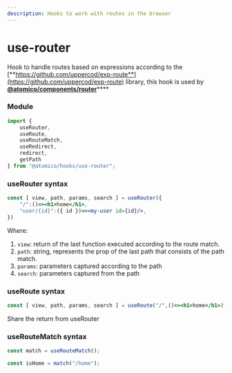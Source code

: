 ```yaml
---
description: Hooks to work with routes in the browser
---
```


# use-router

Hook to handle routes based on expressions according to the [**https://github.com/uppercod/exp-route**](https://github.com/uppercod/exp-route) library, this hook is used by [**@atomico/components/router**](../atomico-components/keen-slider.md)\*\*\*\*

### Module

```javascript
import { 
    useRouter, 
    useRoute, 
    useRouteMatch, 
    useRedirect, 
    redirect, 
    getPath 
} from "@atomico/hooks/use-router";
```

### useRouter syntax

```jsx
const [ view, path, params, search ] = useRouter({
    "/":()=><h1>home</h1>,
    "user/{id}":({ id })=><my-user id={id}/>,
})
```

Where:

1. `view`: return of the last function executed according to the route match.
2. `path`: string, represents the prop of the last path that consists of the path match.
3. `params`: parameters captured according to the path
4. `search`: parameters captured from the path

### useRoute syntax

```jsx
const [ view, path, params, search ] = useRoute("/",()=><h1>home</h1>);
```

Share the return from useRouter

### useRouteMatch syntax

```jsx
const match = useRouteMatch();

const isHome = match("/home");
```
